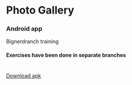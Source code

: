 # Photo Gallery
### Android app
Bignerdranch training

#### Exercises have been done in separate branches

#

[Download apk](../../raw/master/app/build/outputs/apk/app-debug.apk)
